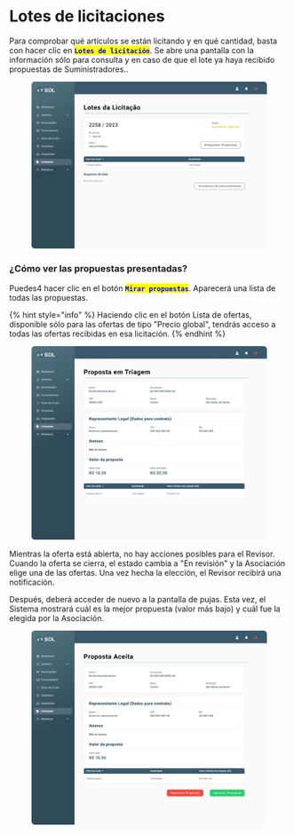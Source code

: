# Lotes de licitaciones

Para comprobar qué artículos se están licitando y en qué cantidad, basta con hacer clic en <mark style="color:blue;">**`Lotes de licitación`**</mark>. Se abre una pantalla con la información sólo para consulta y en caso de que el lote ya haya recibido propuestas de Suministradores..

<figure><img src="../../../../.gitbook/assets/Lotes da Licitação.png" alt=""><figcaption></figcaption></figure>

### ¿Cómo ver las propuestas presentadas?

Puedes4 hacer clic en el botón <mark style="color:blue;">**`Mirar propuestas`**</mark>. Aparecerá una lista de todas las propuestas.

{% hint style="info" %}
Haciendo clic en el botón Lista de ofertas, disponible sólo para las ofertas de tipo "Precio global", tendrás acceso a todas las ofertas recibidas en esa licitación.
{% endhint %}

<figure><img src="../../../../.gitbook/assets/Visualizar Propostas.png" alt=""><figcaption></figcaption></figure>

Mientras la oferta está abierta, no hay acciones posibles para el Revisor. Cuando la oferta se cierra, el estado cambia a "En revisión" y la Asociación elige una de las ofertas. Una vez hecha la elección, el Revisor recibirá una notificación.

Después, deberá acceder de nuevo a la pantalla de pujas. Esta vez, el Sistema mostrará cuál es la mejor propuesta (valor más bajo) y cuál fue la elegida por la Asociación.

<figure><img src="../../../../.gitbook/assets/Visualizar Propostas (1) (1).png" alt=""><figcaption></figcaption></figure>
